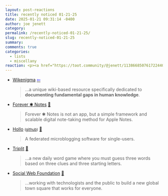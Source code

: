 ```yaml
---
layout: post-reactions
title: recently noticed 01-21-25
date: 2025-01-21 09:31:14 -0400
author: joe jenett
category: 
permalink: /recently-noticed-01-21-25/
slug: recently-noticed-01-21-25
summary: 
comments: true
categories:
  - lists
  - miscellany
reaction: <p><a href="https://toot.community/@jenett/113866850761722440#favorited-by-109326597713827183"><img src="https://static.toot.community/cache/accounts/avatars/112/757/571/850/957/359/original/71a15e19bfc75e90.png" alt="" width="48"><br><span style="font-size:.8em;">Pamela</span></a></p>
---
```

<ul class="links">
	<li><a title="Wikenigma - an Encyclopedia of Unknowns " href="https://wikenigma.org.uk/">Wikenigma</a>  <a title="source" href="https://waxy.org/2025/01/wikenigma/"><span style="color:blue;">&#8678;</span></a><blockquote><p>...a unique wiki-based resource specifically dedicated to <strong>documenting fundamental gaps in human knowledge</strong>.</p></blockquote></li>
	<li><a title="Forever ✱ Notes - A free framework for Apple Notes" href="https://www.myforevernotes.com/">Forever ✱ Notes</a> <a title="source" href="https://pinboard.in/u:e2b">📌</a><blockquote><p>Forever ✱ Notes is not an app, but a simple framework and scalable digital note-taking method for Apple Notes. </p></blockquote></li>
	<li><a title="Welcome to Hollo" href="https://docs.hollo.social/">Hollo</a> <small>(<a href="https://github.com/dahlia/hollo">github</a>)</small> <a title="source" href="https://pinboard.in/u:roger">📌</a><blockquote><p>A federated microblogging software for single-users. </p></blockquote></li>
	<li><a title="Triplit" href="https://triplit.com/">Triplit</a> <a title="source" href="https://pinboard.in/u:tdjones">📌</a><blockquote><p>...a new daily word game where you must guess three words based on three clues and three starting letters.</p></blockquote></li>
	<li><a title="Social Web Foundation – Towards a bigger, better fediverse" href="https://socialwebfoundation.org/">Social Web Foundation</a> <a title="source" href="https://pinboard.in/u:mikael">📌</a><blockquote><p>...working with technologists and the public to build a new global town square that works for everyone.</p></blockquote></li>
</ul>



<a style="display:none;" href="https://brid.gy/publish/mastodon"><small>(cross-posted to mastodon)</small></a>